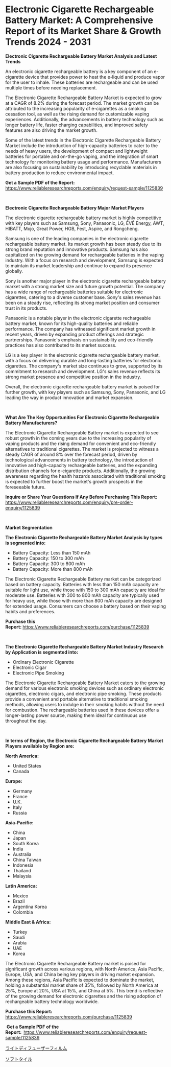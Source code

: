 <p><h1>Electronic Cigarette Rechargeable Battery Market: A Comprehensive Report of its Market Share & Growth Trends 2024 - 2031</h1></p><p><strong>Electronic Cigarette Rechargeable Battery Market Analysis and Latest Trends</strong></p>
<p><p>An electronic cigarette rechargeable battery is a key component of an e-cigarette device that provides power to heat the e-liquid and produce vapor for the user to inhale. These batteries are rechargeable and can be used multiple times before needing replacement.</p><p>The Electronic Cigarette Rechargeable Battery Market is expected to grow at a CAGR of 8.2% during the forecast period. The market growth can be attributed to the increasing popularity of e-cigarettes as a smoking cessation tool, as well as the rising demand for customizable vaping experiences. Additionally, the advancements in battery technology such as longer battery life, faster charging capabilities, and improved safety features are also driving the market growth.</p><p>Some of the latest trends in the Electronic Cigarette Rechargeable Battery Market include the introduction of high-capacity batteries to cater to the needs of heavy users, the development of compact and lightweight batteries for portable and on-the-go vaping, and the integration of smart technology for monitoring battery usage and performance. Manufacturers are also focusing on sustainability by introducing recyclable materials in battery production to reduce environmental impact.</p></p>
<p><strong>Get a Sample PDF of the Report:&nbsp;</strong> <a href="https://www.reliableresearchreports.com/enquiry/request-sample/1125839">https://www.reliableresearchreports.com/enquiry/request-sample/1125839</a></p>
<p>&nbsp;</p>
<p><strong>Electronic Cigarette Rechargeable Battery Major Market Players</strong></p>
<p><p>The electronic cigarette rechargeable battery market is highly competitive with key players such as Samsung, Sony, Panasonic, LG, EVE Energy, AWT, HIBATT, Mxjo, Great Power, HGB, Fest, Aspire, and Rongcheng.</p><p>Samsung is one of the leading companies in the electronic cigarette rechargeable battery market. Its market growth has been steady due to its strong brand reputation and innovative products. Samsung has also capitalized on the growing demand for rechargeable batteries in the vaping industry. With a focus on research and development, Samsung is expected to maintain its market leadership and continue to expand its presence globally.</p><p>Sony is another major player in the electronic cigarette rechargeable battery market with a strong market size and future growth potential. The company has a wide range of rechargeable batteries suitable for electronic cigarettes, catering to a diverse customer base. Sony's sales revenue has been on a steady rise, reflecting its strong market position and consumer trust in its products.</p><p>Panasonic is a notable player in the electronic cigarette rechargeable battery market, known for its high-quality batteries and reliable performance. The company has witnessed significant market growth in recent years, driven by expanding product offerings and strategic partnerships. Panasonic's emphasis on sustainability and eco-friendly practices has also contributed to its market success.</p><p>LG is a key player in the electronic cigarette rechargeable battery market, with a focus on delivering durable and long-lasting batteries for electronic cigarettes. The company's market size continues to grow, supported by its commitment to research and development. LG's sales revenue reflects its strong market presence and competitive position in the industry.</p><p>Overall, the electronic cigarette rechargeable battery market is poised for further growth, with key players such as Samsung, Sony, Panasonic, and LG leading the way in product innovation and market expansion.</p></p>
<p>&nbsp;</p>
<p><strong>What Are The Key Opportunities For Electronic Cigarette Rechargeable Battery Manufacturers?</strong></p>
<p><p>The Electronic Cigarette Rechargeable Battery market is expected to see robust growth in the coming years due to the increasing popularity of vaping products and the rising demand for convenient and eco-friendly alternatives to traditional cigarettes. The market is projected to witness a steady CAGR of around 8% over the forecast period, driven by technological advancements in battery technology, the introduction of innovative and high-capacity rechargeable batteries, and the expanding distribution channels for e-cigarette products. Additionally, the growing awareness regarding the health hazards associated with traditional smoking is expected to further boost the market's growth prospects in the foreseeable future.</p></p>
<p><strong>Inquire or Share Your Questions If Any Before Purchasing This Report:</strong> <a href="https://www.reliableresearchreports.com/enquiry/pre-order-enquiry/1125839">https://www.reliableresearchreports.com/enquiry/pre-order-enquiry/1125839</a></p>
<p>&nbsp;</p>
<p><strong>Market Segmentation</strong></p>
<p><strong>The Electronic Cigarette Rechargeable Battery Market Analysis by types is segmented into:</strong></p>
<p><ul><li>Battery Capacity: Less than 150 mAh</li><li>Battery Capacity: 150 to 300 mAh</li><li>Battery Capacity: 300 to 800 mAh</li><li>Battery Capacity: More than 800 mAh</li></ul></p>
<p><p>The Electronic Cigarette Rechargeable Battery market can be categorized based on battery capacity. Batteries with less than 150 mAh capacity are suitable for light use, while those with 150 to 300 mAh capacity are ideal for moderate use. Batteries with 300 to 800 mAh capacity are typically used for heavy use, while those with more than 800 mAh capacity are designed for extended usage. Consumers can choose a battery based on their vaping habits and preferences.</p></p>
<p><strong>Purchase this Report:&nbsp;</strong><a href="https://www.reliableresearchreports.com/purchase/1125839">https://www.reliableresearchreports.com/purchase/1125839</a></p>
<p>&nbsp;</p>
<p><strong>The Electronic Cigarette Rechargeable Battery Market Industry Research by Application is segmented into:</strong></p>
<p><ul><li>Ordinary Electronic Cigarette</li><li>Electronic Cigar</li><li>Electronic Pipe Smoking</li></ul></p>
<p><p>The Electronic Cigarette Rechargeable Battery Market caters to the growing demand for various electronic smoking devices such as ordinary electronic cigarettes, electronic cigars, and electronic pipe smoking. These products provide a convenient and portable alternative to traditional smoking methods, allowing users to indulge in their smoking habits without the need for combustion. The rechargeable batteries used in these devices offer a longer-lasting power source, making them ideal for continuous use throughout the day.</p></p>
<p>&nbsp;</p>
<p><strong>In terms of Region, the Electronic Cigarette Rechargeable Battery Market Players available by Region are:</strong></p>
<p>
    <p> <strong> North America: </strong>
        <ul>
            <li>United States</li>
            <li>Canada</li>
        </ul>
        </p> 
    <p> <strong> Europe: </strong>
        <ul>
            <li>Germany</li>
            <li>France</li>
            <li>U.K.</li>
            <li>Italy</li>
            <li>Russia</li>
        </ul>
        </p> 
    <p> <strong> Asia-Pacific: </strong>
        <ul>
            <li>China</li>
            <li>Japan</li>
            <li>South Korea</li>
            <li>India</li>
            <li>Australia</li>
            <li>China Taiwan</li>
            <li>Indonesia</li>
            <li>Thailand</li>
            <li>Malaysia</li>
        </ul>
        </p> 
    <p> <strong> Latin America: </strong>
        <ul>
            <li>Mexico</li>
            <li>Brazil</li>
            <li>Argentina Korea</li>
            <li>Colombia</li>
        </ul>
        </p> 
    <p> <strong> Middle East & Africa: </strong>
        <ul>
            <li>Turkey</li>
            <li>Saudi</li>
            <li>Arabia</li>
            <li>UAE</li>
            <li>Korea</li>
        </ul>
    </p>
    </p>
<p><p>The Electronic Cigarette Rechargeable Battery market is poised for significant growth across various regions, with North America, Asia Pacific, Europe, USA, and China being key players in driving market expansion. Among these regions, Asia Pacific is expected to dominate the market, holding a substantial market share of 35%, followed by North America at 25%, Europe at 20%, USA at 15%, and China at 5%. This trend is reflective of the growing demand for electronic cigarettes and the rising adoption of rechargeable battery technology worldwide.</p></p>
<p><strong>Purchase this Report: </strong><a href="https://www.reliableresearchreports.com/purchase/1125839">https://www.reliableresearchreports.com/purchase/1125839</a></p>
<p>&nbsp;<strong>Get a Sample PDF of the Report:&nbsp;&nbsp;</strong><a href="https://www.reliableresearchreports.com/enquiry/request-sample/1125839">https://www.reliableresearchreports.com/enquiry/request-sample/1125839</a></p>
<p><strong></strong></p>
<p><p><a href="https://github.com/laurenreichert/Market-Research-Report-List-1/blob/main/832854512544.md">ライトディフューザーフィルム</a></p><p><a href="https://github.com/RodHoppe07/Market-Research-Report-List-1/blob/main/166026112545.md">ソフトタイル</a></p></p>